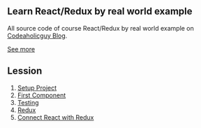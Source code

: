 Learn React/Redux by real world example
---------------------------------------

All source code of course React/Redux by real world example on [Codeaholicguy Blog](https://codeaholicguy.com/). 

[See more](https://codeaholicguy.com/category/react/)

Lession
-------

1. [Setup Project](https://codeaholicguy.com/2016/06/28/hoc-reactredux-qua-vi-du-thuc-te-khoi-tao-project/)
2. [First Component](https://codeaholicguy.com/2016/07/19/hoc-reactredux-qua-vi-du-thuc-te-viet-component-dau-tien/)
3. [Testing](https://codeaholicguy.com/2016/07/26/hoc-reactredux-qua-vi-du-thuc-te-testing/)
4. [Redux](https://codeaholicguy.com/2016/08/16/hoc-reactredux-qua-vi-du-thuc-te-redux/)
5. [Connect React with Redux](https://codeaholicguy.com/2016/09/06/hoc-reactredux-qua-vi-du-thuc-te-ket-noi-react-voi-redux/)
